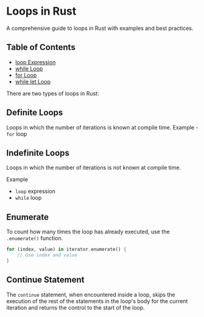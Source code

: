 # Loops in Rust

A comprehensive guide to loops in Rust with examples and best practices.

## Table of Contents

- [loop Expression](#loop-expression)
- [while Loop](#while-loop)
- [for Loop](#for-loop)
- [while let Loop](#while-let-loop)

There are two types of loops in Rust:

## Definite Loops

Loops in which the number of iterations is known at compile time.
Example - `for` loop

## Indefinite Loops

Loops in which the number of iterations is not known at compile time.

Example
- `loop` expression
- `while` loop

## Enumerate

To count how many times the loop has already executed, use the `.enumerate()` function.

```rust
for (index, value) in iterator.enumerate() {
    // Use index and value
}
```

## Continue Statement

The `continue` statement, when encountered inside a loop, skips the execution of the rest of the statements in the loop's body for the current iteration and returns the control to the start of the loop.




